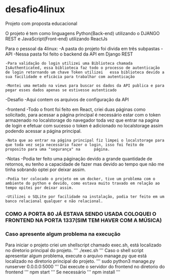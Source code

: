 # desafio4linux
Projeto com proposta educacional

O projeto é tem como linguagens Python(Back-end) utilizando o DJANGO REST e JavaScript(Front-end) utilizando ReactJs

Para o pessoal da 4linux:
 -A pasta do projeto foi divida em três subpastas
  -API
    -Nessa pasta foi feito o backend da API em Django REST
    
    -Para validação do login utilizei uma Biblioteca chamada IsAuthenticated, essa biblioteca faz todo o processo de autenticação de login retornando um chave Token utilizei   essa biblioteca devido a sua facilidade e eficácia para trabalhar com autenticação
    
    -Montei uma metado na views para buscar os dados da API publica e para pegar esses dados apenas se estivesse autenticado
    
  -Desafio
    -Aqui contem os arquivos de configuração da API
    
  -frontend
    -Todo o front foi feito em React, criei duas páginas como solicitado, para acessar a página principal é necessário estar com o token armazenado no localstorage do navegador
    toda vez que entrar na pagina de login e efetuar com sucesso o token é adicionado no localstorage assim podendo acessar a página principal.
    
    -Nota que ao entrar na página principal fiz limpei o localstorage para que toda vez seja necessário fazer o login, isso foi feito de proposito para uma "segurança" na      página.
    
  -Notas
    -Podia ter feito uma páginação devido a grande quantidade de retornos, eu tenho a capacidade de fazer mas devido ao tempo que não me tinha sobrando optei por deixar assim.
    
    -Podia ter colocado o projeto em um docker, tive um problema com o ambiente do python e devido, como estava muito travado em relação ao tempo opitei por deixar assim.
    
    -Utilizei o SQLite por facilidade na instalação, podia ter feito em um banco relacional qualquer e não relacional.
    
    
<h3>COMO A PORTA 80 JÁ ESTAVA SENDO USADA COLOQUEI O FRONTEND NA PORTA 1337(SIM TEM HAVER COM A MÚSICA)<h3>
 
 
 <h3>Caso apresente algum problema na execução</h3>
 Para iniciar o projeto criei um shellscript chamado exec.sh, está localizado no diretorio principal do projeto.
 '''
 ./exec.sh
 '''
Caso o shell script apresentar algum problema, execute o arquivo manage.py que está localizado no diretorio principal do projeto.
'''
sudo python3 manage.py runserver 0.0.0.0:5000
'''
Dai execute o servidor do frontend no diretorio do frontend
'''
npm start
'''
Se necessário
'''
npm install
'''

    

